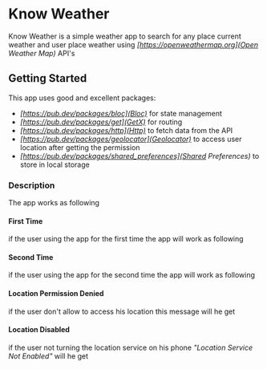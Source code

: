 # Know Weather

Know Weather is a simple weather app to search for any place
current weather and user place weather using *[https://openweathermap.org](Open Weather Map)* API's

## Getting Started

This app uses good and excellent packages:

- *[https://pub.dev/packages/bloc](Bloc)* for state management
- *[https://pub.dev/packages/get](GetX)* for routing
- *[https://pub.dev/packages/http](Http)* to fetch data from the API
- *[https://pub.dev/packages/geolocator](Geolocator)* to access user location after getting the permission
- *[https://pub.dev/packages/shared_preferences](Shared Preferences)* to store in local storage

### Description

The app works as following


#### First Time

if the user using the app for the first time the app will work as following



#### Second Time

if the user using the app for the second time the app will work as following


#### Location Permission Denied

if the user don't allow to access his location this message will he get


#### Location Disabled

if the user not turning the location service on his phone 
*"Location Service Not Enabled"* will he get



